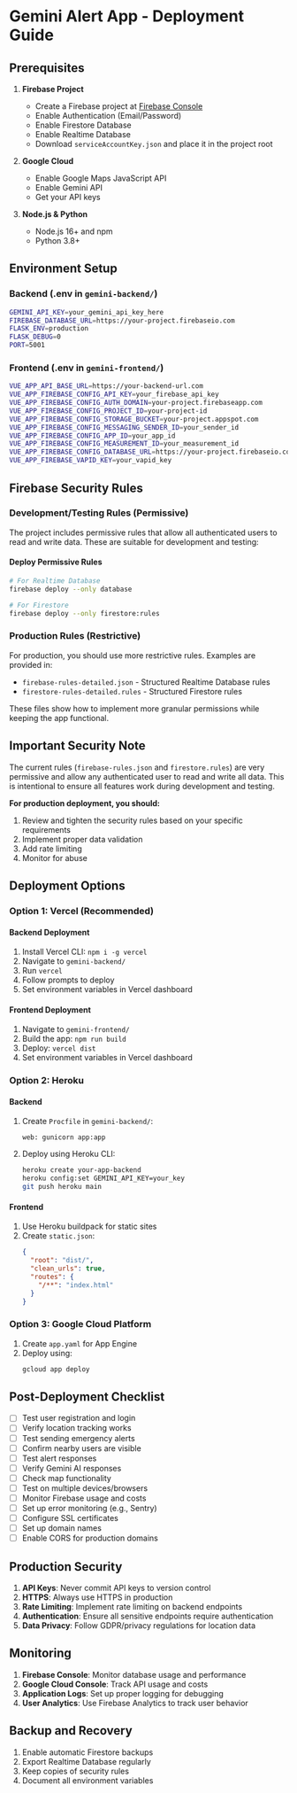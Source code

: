 # Gemini Alert App - Deployment Guide

## Prerequisites

1. **Firebase Project**
   - Create a Firebase project at [Firebase Console](https://console.firebase.google.com)
   - Enable Authentication (Email/Password)
   - Enable Firestore Database
   - Enable Realtime Database
   - Download `serviceAccountKey.json` and place it in the project root

2. **Google Cloud**
   - Enable Google Maps JavaScript API
   - Enable Gemini API
   - Get your API keys

3. **Node.js & Python**
   - Node.js 16+ and npm
   - Python 3.8+

## Environment Setup

### Backend (.env in `gemini-backend/`)
```bash
GEMINI_API_KEY=your_gemini_api_key_here
FIREBASE_DATABASE_URL=https://your-project.firebaseio.com
FLASK_ENV=production
FLASK_DEBUG=0
PORT=5001
```

### Frontend (.env in `gemini-frontend/`)
```bash
VUE_APP_API_BASE_URL=https://your-backend-url.com
VUE_APP_FIREBASE_CONFIG_API_KEY=your_firebase_api_key
VUE_APP_FIREBASE_CONFIG_AUTH_DOMAIN=your-project.firebaseapp.com
VUE_APP_FIREBASE_CONFIG_PROJECT_ID=your-project-id
VUE_APP_FIREBASE_CONFIG_STORAGE_BUCKET=your-project.appspot.com
VUE_APP_FIREBASE_CONFIG_MESSAGING_SENDER_ID=your_sender_id
VUE_APP_FIREBASE_CONFIG_APP_ID=your_app_id
VUE_APP_FIREBASE_CONFIG_MEASUREMENT_ID=your_measurement_id
VUE_APP_FIREBASE_CONFIG_DATABASE_URL=https://your-project.firebaseio.com
VUE_APP_FIREBASE_VAPID_KEY=your_vapid_key
```

## Firebase Security Rules

### Development/Testing Rules (Permissive)

The project includes permissive rules that allow all authenticated users to read and write data. These are suitable for development and testing:

#### Deploy Permissive Rules
```bash
# For Realtime Database
firebase deploy --only database

# For Firestore
firebase deploy --only firestore:rules
```

### Production Rules (Restrictive)

For production, you should use more restrictive rules. Examples are provided in:
- `firebase-rules-detailed.json` - Structured Realtime Database rules
- `firestore-rules-detailed.rules` - Structured Firestore rules

These files show how to implement more granular permissions while keeping the app functional.

## Important Security Note

The current rules (`firebase-rules.json` and `firestore.rules`) are very permissive and allow any authenticated user to read and write all data. This is intentional to ensure all features work during development and testing. 

**For production deployment, you should:**
1. Review and tighten the security rules based on your specific requirements
2. Implement proper data validation
3. Add rate limiting
4. Monitor for abuse

## Deployment Options

### Option 1: Vercel (Recommended)

#### Backend Deployment
1. Install Vercel CLI: `npm i -g vercel`
2. Navigate to `gemini-backend/`
3. Run `vercel`
4. Follow prompts to deploy
5. Set environment variables in Vercel dashboard

#### Frontend Deployment
1. Navigate to `gemini-frontend/`
2. Build the app: `npm run build`
3. Deploy: `vercel dist`
4. Set environment variables in Vercel dashboard

### Option 2: Heroku

#### Backend
1. Create `Procfile` in `gemini-backend/`:
   ```
   web: gunicorn app:app
   ```
2. Deploy using Heroku CLI:
   ```bash
   heroku create your-app-backend
   heroku config:set GEMINI_API_KEY=your_key
   git push heroku main
   ```

#### Frontend
1. Use Heroku buildpack for static sites
2. Create `static.json`:
   ```json
   {
     "root": "dist/",
     "clean_urls": true,
     "routes": {
       "/**": "index.html"
     }
   }
   ```

### Option 3: Google Cloud Platform

1. Create `app.yaml` for App Engine
2. Deploy using:
   ```bash
   gcloud app deploy
   ```

## Post-Deployment Checklist

- [ ] Test user registration and login
- [ ] Verify location tracking works
- [ ] Test sending emergency alerts
- [ ] Confirm nearby users are visible
- [ ] Test alert responses
- [ ] Verify Gemini AI responses
- [ ] Check map functionality
- [ ] Test on multiple devices/browsers
- [ ] Monitor Firebase usage and costs
- [ ] Set up error monitoring (e.g., Sentry)
- [ ] Configure SSL certificates
- [ ] Set up domain names
- [ ] Enable CORS for production domains

## Production Security

1. **API Keys**: Never commit API keys to version control
2. **HTTPS**: Always use HTTPS in production
3. **Rate Limiting**: Implement rate limiting on backend endpoints
4. **Authentication**: Ensure all sensitive endpoints require authentication
5. **Data Privacy**: Follow GDPR/privacy regulations for location data

## Monitoring

1. **Firebase Console**: Monitor database usage and performance
2. **Google Cloud Console**: Track API usage and costs
3. **Application Logs**: Set up proper logging for debugging
4. **User Analytics**: Use Firebase Analytics to track user behavior

## Backup and Recovery

1. Enable automatic Firestore backups
2. Export Realtime Database regularly
3. Keep copies of security rules
4. Document all environment variables 